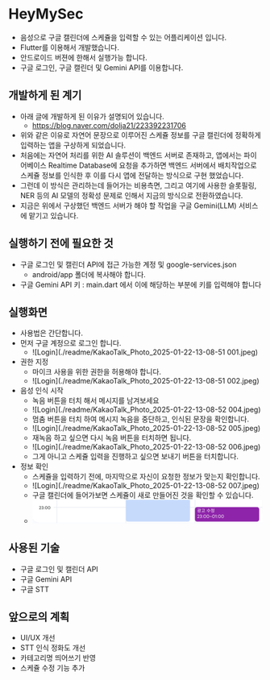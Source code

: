 # HeyMySec

- 음성으로 구글 캘린더에 스케쥴을 입력할 수 있는 어플리케이션 입니다.
- Flutter를 이용해서 개발했습니다.
- 안드로이드 버젼에 한해서 실행가능 합니다.
- 구글 로그인, 구글 캘린더 및 Gemini API를 이용합니다.

## 개발하게 된 계기

- 아래 글에 개발하게 된 이유가 설명되어 있습니다.
  - https://blog.naver.com/dolja21/223392231706
- 위와 같은 이유로 자연어 문장으로 이루어진 스케쥴 정보를 구글 캘린더에 정확하게 입력하는 앱을 구상하게 되었습니다.
- 처음에는 자연어 처리를 위한 AI 솔루션이 백엔드 서버로 존재하고, 앱에서는 파이어베이스 Realtime Database에
  요청을 추가하면 백엔드 서버에서 배치작업으로 스케쥴 정보를 인식한 후 이를 다시 앱에 전달하는 방식으로 구현 했었습니다.
- 그런데 이 방식은 관리하는데 들어가는 비용측면, 그리고 여기에 사용한 슬롯필링, NER 등의 AI 모델의 정확성 문제로 인해서
  지금의 방식으로 전환하였습니다.
- 지금은 위에서 구상했던 백엔드 서버가 해야 할 작업을 구글 Gemini(LLM) 서비스에 맡기고 있습니다.

## 실행하기 전에 필요한 것

- 구글 로그인 및 캘린더 API에 접근 가능한 계정 및 google-services.json
  - android/app 폴더에 복사해야 합니다.
- 구글 Gemini API 키 : main.dart 에서 이에 해당하는 부분에 키를 입력해야 합니다

## 실행화면

- 사용법은 간단합니다.
- 먼저 구글 계정으로 로그인 합니다.
  - ![Login](./readme/KakaoTalk_Photo_2025-01-22-13-08-51 001.jpeg)
- 권한 지정
  - 마이크 사용을 위한 권한을 허용해야 합니다.
  - ![Login](./readme/KakaoTalk_Photo_2025-01-22-13-08-51 002.jpeg) 
- 음성 인식 시작
  - 녹음 버튼을 터치 해서 메시지를 남겨보세요
  - ![Login](./readme/KakaoTalk_Photo_2025-01-22-13-08-52 004.jpeg)
  - 멈춤 버튼을 터치 하여 메시지 녹음을 중단하고, 인식된 문장을 확인합니다.
  - ![Login](./readme/KakaoTalk_Photo_2025-01-22-13-08-52 005.jpeg)
  - 재녹음 하고 싶으면 다시 녹음 버튼을 터치하면 됩니다.
  - ![Login](./readme/KakaoTalk_Photo_2025-01-22-13-08-52 006.jpeg)
  - 그게 아니고 스케쥴 입력을 진행하고 싶으면 보내기 버튼을 터치합니다.
- 정보 확인
  - 스케쥴을 입력하기 전에, 마지막으로 자신이 요청한 정보가 맞는지 확인합니다. 
  - ![Login](./readme/KakaoTalk_Photo_2025-01-22-13-08-52 007.jpeg)
  - 구글 캘린더에 들어가보면 스케쥴이 새로 만들어진 것을 확인할 수 있습니다.
  - ![Login](./readme/result.png)

## 사용된 기술

- 구글 로그인 및 캘린더 API
- 구글 Gemini API
- 구글 STT

## 앞으로의 계획

- UI/UX 개선
- STT 인식 정화도 개선
- 카테고리명 띄어쓰기 반영
- 스케쥴 수정 기능 추가



